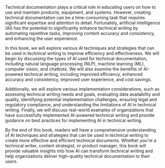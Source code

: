 

Technical documentation plays a critical role in educating users on how to use and maintain products, equipment, and systems. However, creating technical documentation can be a time-consuming task that requires significant expertise and attention to detail. Fortunately, artificial intelligence (AI) has the potential to significantly enhance technical writing by automating repetitive tasks, improving content accuracy and consistency, and enhancing the user experience.

In this book, we will explore various AI techniques and strategies that can be used in technical writing to improve efficiency and effectiveness. We will begin by discussing the types of AI used for technical documentation, including natural language processing (NLP), machine learning (ML), computer vision, and chatbots. We will also examine the benefits of AI-powered technical writing, including improved efficiency, enhanced accuracy and consistency, improved user experience, and cost savings.

Additionally, we will explore various implementation considerations, such as assessing technical writing needs and goals, evaluating data availability and quality, identifying potential implementation challenges, ensuring legal and regulatory compliance, and understanding the limitations of AI in technical writing. Finally, we will discuss real-world examples of organizations that have successfully implemented AI-powered technical writing and provide guidance on best practices for implementing AI in technical writing.

By the end of this book, readers will have a comprehensive understanding of AI techniques and strategies that can be used in technical writing to create more effective and efficient technical documents. Whether you're a technical writer, content strategist, or product manager, this book will provide valuable insights into how AI can transform technical writing and help organizations deliver high-quality technical documentation to their users.
